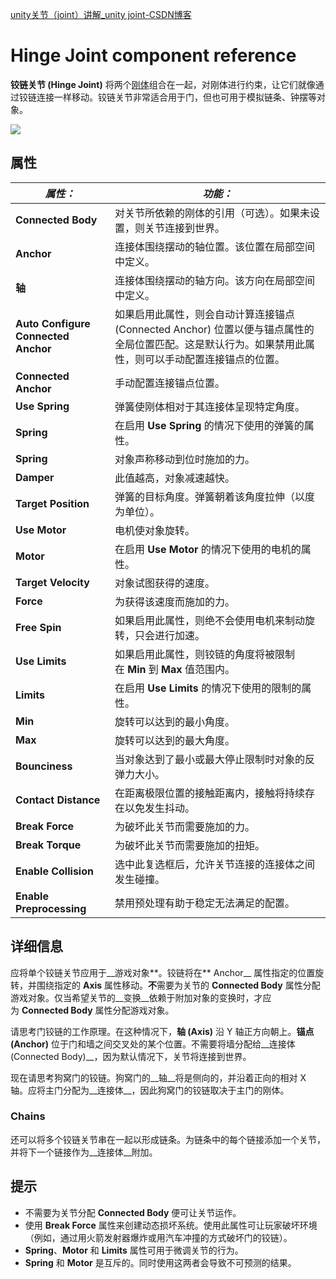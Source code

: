 [unity关节（joint）讲解_unity joint-CSDN博客](https://blog.csdn.net/Fenglele_Fans/article/details/77878561)

# Hinge Joint component reference
**铰链关节 (Hinge Joint)** 将两个[刚体](https://docs.unity3d.com/cn/current/Manual/class-Rigidbody.html)组合在一起，对刚体进行约束，让它们就像通过铰链连接一样移动。铰链关节非常适合用于门，但也可用于模拟链条、钟摆等对象。

![](https://docs.unity3d.com/cn/current/uploads/Main/Inspector-HingeJoint.png)

## 属性

|**_属性：_**|**_功能：_**|
|---|---|
|**Connected Body**|对关节所依赖的刚体的引用（可选）。如果未设置，则关节连接到世界。|
|**Anchor**|连接体围绕摆动的轴位置。该位置在局部空间中定义。|
|**轴**|连接体围绕摆动的轴方向。该方向在局部空间中定义。|
|**Auto Configure Connected Anchor**|如果启用此属性，则会自动计算连接锚点 (Connected Anchor) 位置以便与锚点属性的全局位置匹配。这是默认行为。如果禁用此属性，则可以手动配置连接锚点的位置。|
|**Connected Anchor**|手动配置连接锚点位置。|
|**Use Spring**|弹簧使刚体相对于其连接体呈现特定角度。|
|**Spring**|在启用 **Use Spring** 的情况下使用的弹簧的属性。|
|**Spring**|对象声称移动到位时施加的力。|
|**Damper**|此值越高，对象减速越快。|
|**Target Position**|弹簧的目标角度。弹簧朝着该角度拉伸（以度为单位）。|
|**Use Motor**|电机使对象旋转。|
|**Motor**|在启用 **Use Motor** 的情况下使用的电机的属性。|
|**Target Velocity**|对象试图获得的速度。|
|**Force**|为获得该速度而施加的力。|
|**Free Spin**|如果启用此属性，则绝不会使用电机来制动旋转，只会进行加速。|
|**Use Limits**|如果启用此属性，则铰链的角度将被限制在 **Min** 到 **Max** 值范围内。|
|**Limits**|在启用 **Use Limits** 的情况下使用的限制的属性。|
|**Min**|旋转可以达到的最小角度。|
|**Max**|旋转可以达到的最大角度。|
|**Bounciness**|当对象达到了最小或最大停止限制时对象的反弹力大小。|
|**Contact Distance**|在距离极限位置的接触距离内，接触将持续存在以免发生抖动。|
|**Break Force**|为破坏此关节而需要施加的力。|
|**Break Torque**|为破坏此关节而需要施加的扭矩。|
|**Enable Collision**|选中此复选框后，允许关节连接的连接体之间发生碰撞。|
|**Enable Preprocessing**|禁用预处理有助于稳定无法满足的配置。|

## 详细信息
应将单个铰链关节应用于__游戏对象**。铰链将在** Anchor__ 属性指定的位置旋转，并围绕指定的 **Axis** 属性移动。**不**需要为关节的 **Connected Body** 属性分配游戏对象。仅当希望关节的__变换__依赖于附加对象的变换时，才应为 **Connected Body** 属性分配游戏对象。

请思考门铰链的工作原理。在这种情况下，__轴 (Axis)__ 沿 Y 轴正方向朝上。**锚点 (Anchor)** 位于门和墙之间交叉处的某个位置。不需要将墙分配给__连接体 (Connected Body)__，因为默认情况下，关节将连接到世界。

现在请思考狗窝门的铰链。狗窝门的__轴__将是侧向的，并沿着正向的相对 X 轴。应将主门分配为__连接体__，因此狗窝门的铰链取决于主门的刚体。

### Chains
还可以将多个铰链关节串在一起以形成链条。为链条中的每个链接添加一个关节，并将下一个链接作为__连接体__附加。

## 提示
- 不需要为关节分配 **Connected Body** 便可让关节运作。
- 使用 **Break Force** 属性来创建动态损坏系统。使用此属性可让玩家破坏环境（例如，通过用火箭发射器爆炸或用汽车冲撞的方式破坏门的铰链）。
- **Spring**、**Motor** 和 **Limits** 属性可用于微调关节的行为。
- **Spring** 和 **Motor** 是互斥的。同时使用这两者会导致不可预测的结果。